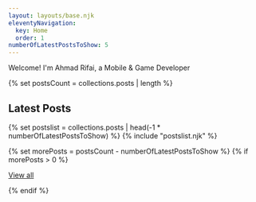 ```yaml
---
layout: layouts/base.njk
eleventyNavigation:
  key: Home
  order: 1
numberOfLatestPostsToShow: 5
---
```


Welcome! I'm Ahmad Rifai, a Mobile & Game Developer


{% set postsCount = collections.posts | length %}
## Latest Posts
{% set postslist = collections.posts | head(-1 * numberOfLatestPostsToShow) %}
{% include "postslist.njk" %}

{% set morePosts = postsCount - numberOfLatestPostsToShow %}
{% if morePosts > 0 %}
<p><a href="/blog/">View all</a></p>
{% endif %}


